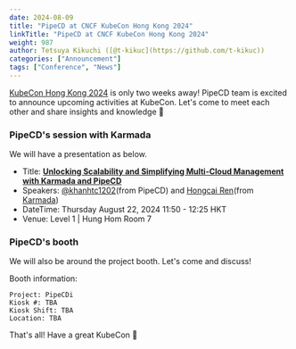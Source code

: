 ```yaml
---
date: 2024-08-09
title: "PipeCD at CNCF KubeCon Hong Kong 2024"
linkTitle: "PipeCD at CNCF KubeCon Hong Kong 2024"
weight: 987
author: Tetsuya Kikuchi ([@t-kikuc](https://github.com/t-kikuc))
categories: ["Announcement"]
tags: ["Conference", "News"]
---
```


[KubeCon Hong Kong 2024](https://events.linuxfoundation.org/kubecon-cloudnativecon-open-source-summit-ai-dev-china/) is only two weeks away!
PipeCD team is excited to announce upcoming activities at KubeCon. Let's come to meet each other and share insights and knowledge 🙌

### PipeCD's session with Karmada

We will have a presentation as below.

- Title: **[Unlocking Scalability and Simplifying Multi-Cloud Management with Karmada and PipeCD](https://sched.co/1eYYs)**
- Speakers: [@khanhtc1202](https://github.com/khanhtc1202)(from PipeCD) and [Hongcai Ren](https://kccncossaidevchn2024.sched.com/speaker/qdurenhongcai?iframe=no)(from [Karmada](https://github.com/karmada-io/karmada))
- DateTime: Thursday August 22, 2024 11:50 - 12:25 HKT
- Venue: Level 1 | Hung Hom Room 7

### PipeCD's booth

We will also be around the project booth. Let's come and discuss!

Booth information:

 <!-- TODO: Input the booth info -->
```
Project: PipeCDi
Kiosk #: TBA
Kiosk Shift: TBA
Location: TBA
```

That's all! Have a great KubeCon 🙌
